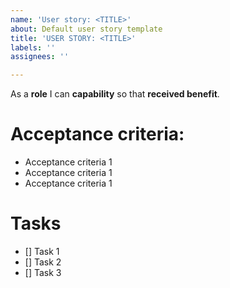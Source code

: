 ```yaml
---
name: 'User story: <TITLE>'
about: Default user story template
title: 'USER STORY: <TITLE>'
labels: ''
assignees: ''

---
```


As a **role** I can **capability** so that **received benefit**.

# Acceptance criteria: 
* Acceptance criteria 1
* Acceptance criteria 1
* Acceptance criteria 1

# Tasks
* [] Task 1
* [] Task 2
* [] Task 3
